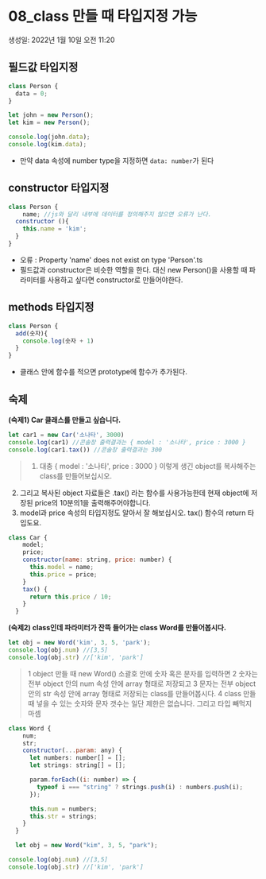 # 08_class 만들 때 타입지정 가능

생성일: 2022년 1월 10일 오전 11:20

## 필드값 타입지정

```jsx
class Person {
  data = 0;
}

let john = new Person();
let kim = new Person();

console.log(john.data);
console.log(kim.data);
```

- 만약 data 속성에 number type을 지정하면 `data: number`가 된다

## **constructor 타입지정**

```jsx
class Person {
	name; //js와 달리 내부에 데이터를 정의해주지 않으면 오류가 난다.
  constructor (){
    this.name = 'kim';
  }
}
```

- 오류 : Property 'name' does not exist on type 'Person'.ts
- 필드값과 constructor은 비슷한 역할을 한다. 대신 new Person()을 사용할 때 파라미터를 사용하고 싶다면 constructor로 만들어야한다.

## **methods 타입지정**

```jsx
class Person {
  add(숫자){
    console.log(숫자 + 1)
  }
}

```

- 클래스 안에 함수를 적으면 prototype에 함수가 추가된다.

## 숙제

**(숙제1) Car 클래스를 만들고 싶습니다.**

```jsx
let car1 = new Car('소나타', 3000)
console.log(car1) //콘솔창 출력결과는 { model : '소나타', price : 3000 }
console.log(car1.tax()) //콘솔창 출력결과는 300
```

> 1. 대충 { model : '소나타', price : 3000 } 이렇게 생긴 object를 복사해주는 class를 만들어보십시오.
2. 그리고 복사된 object 자료들은 .tax() 라는 함수를 사용가능한데 현재 object에 저장된 price의 10분의1을 출력해주어야합니다.
3. model과 price 속성의 타입지정도 알아서 잘 해보십시오. tax() 함수의 return 타입도요.
> 

```jsx
class Car {
    model;
    price;
    constructor(name: string, price: number) {
      this.model = name;
      this.price = price;
    }
    tax() {
      return this.price / 10;
    }
  }
```

**(숙제2) class인데 파라미터가 잔뜩 들어가는 class Word를 만들어봅시다.**

```jsx
let obj = new Word('kim', 3, 5, 'park');
console.log(obj.num) //[3,5]
console.log(obj.str) //['kim', 'park']
```

> 1 object 만들 때 new Word() 소괄호 안에 숫자 혹은 문자를 입력하면
2 숫자는 전부 object 안의 num 속성 안에 array 형태로 저장되고
3 문자는 전부 object 안의 str 속성 안에 array 형태로 저장되는 class를 만들어봅시다.
4 class 만들 때 넣을 수 있는 숫자와 문자 갯수는 일단 제한은 없습니다. 그리고 타입 빼먹지 마셈
> 

```jsx
class Word {
    num;
    str;
    constructor(...param: any) {
      let numbers: number[] = [];
      let strings: string[] = [];

      param.forEach((i: number) => {
        typeof i === "string" ? strings.push(i) : numbers.push(i);
      });

      this.num = numbers;
      this.str = strings;
    }
  }

  let obj = new Word("kim", 3, 5, "park");

console.log(obj.num) //[3,5]
console.log(obj.str) //['kim', 'park']
```